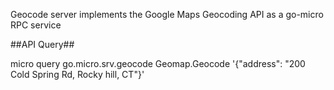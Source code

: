 Geocode server implements the Google Maps Geocoding API as a go-micro RPC service

##API Query##

micro query go.micro.srv.geocode Geomap.Geocode '{"address": "200 Cold Spring Rd, Rocky hill, CT"}'


